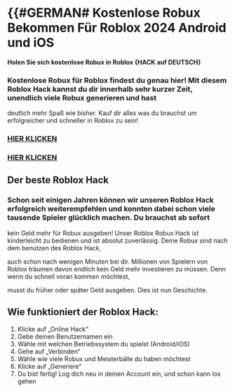 # **{{#GERMAN# Kostenlose Robux Bekommen Für Roblox 2024 Android und iOS**


**Holen Sie sich kostenlose Robux in Roblox {HACK auf DEUTSCH}**


### **Kostenlose Robux für Roblox** findest du genau hier! Mit diesem Roblox Hack kannst du dir innerhalb sehr kurzer Zeit, unendlich viele Robux generieren und hast 

deutlich mehr Spaß wie bisher. Kauf dir alles was du brauchst um erfolgreicher und schneller in Roblox zu sein!

### [HIER KLICKEN](https://lookerstudio.google.com/reporting/c32aafa8-6bcc-4749-94b7-4a2876cddaa0)




### [HIER KLICKEN](https://lookerstudio.google.com/reporting/c32aafa8-6bcc-4749-94b7-4a2876cddaa0)


## **Der beste Roblox Hack**

### Schon seit einigen Jahren können wir unseren Roblox Hack erfolgreich weiterempfehlen und konnten dabei schon viele tausende Spieler glücklich machen. Du brauchst ab sofort 

kein Geld mehr für Robux ausgeben! Unser Roblox Robux Hack ist kinderleicht zu bedienen und ist absolut zuverlässig. Deine Robux sind nach dem benutzen des Roblox Hack, 

auch schon nach wenigen Minuten bei dir. Millionen von Spielern von Roblox träumen davon endlich kein Geld mehr investieren zu müssen. Denn wenn du schnell voran kommen möchtest, 

musst du früher oder später Geld ausgeben. Dies ist nun Geschichte.


## Wie funktioniert der Roblox Hack:

1. Klicke auf „Online Hack“
2. Gebe deinen Benutzernamen ein
3. Wähle mit welchen Betriebssystem du spielst (Android/iOS)
4. Gehe auf „Verbinden“
5. Wähle wie viele Robux und Meisterbälle du haben möchtest
6. Klicke auf „Generiere“
7. Du bist fertig! Log dich neu in deinen Account ein, und schon kann los gehen


